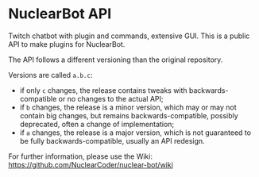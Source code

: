 # NuclearBot API

Twitch chatbot with plugin and commands, extensive GUI.
This is a public API to make plugins for NuclearBot.

The API follows a different versioning than the original repository.

Versions are called `a.b.c`:
* if only `c` changes, the release contains tweaks with backwards-compatible or no changes to the actual API;
* if `b` changes, the release is a minor version, which may or may not contain big changes, but remains backwards-compatible, possibly deprecated, often a change of implementation;
* if `a` changes, the release is a major version, which is not guaranteed to be fully backwards-compatible, usually an API redesign.

For further information, please use the Wiki: https://github.com/NuclearCoder/nuclear-bot/wiki
